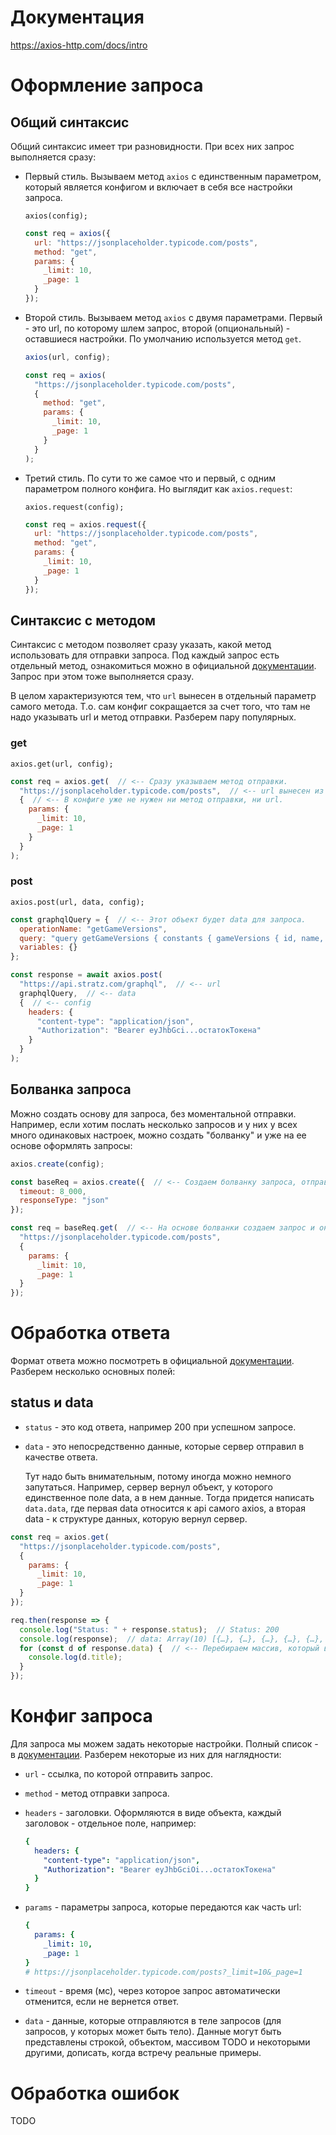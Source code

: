 # Документация

https://axios-http.com/docs/intro

# Оформление запроса

## Общий синтаксис

Общий синтаксис имеет три разновидности. При всех них запрос выполняется сразу:

* Первый стиль. Вызываем метод `axios` с единственным параметром, который является конфигом и включает в себя все настройки запроса.

  ```
  axios(config);
  ```

  ```javascript
  const req = axios({
    url: "https://jsonplaceholder.typicode.com/posts",
    method: "get",
    params: {
      _limit: 10,
      _page: 1
    }
  });
  ```

* Второй стиль. Вызываем метод `axios` с двумя параметрами. Первый - это url, по которому шлем запрос, второй (опциональный) - оставшиеся настройки. По умолчанию используется метод `get`.

  ```javascript
  axios(url, config);
  ```

  ```javascript
  const req = axios(
    "https://jsonplaceholder.typicode.com/posts",
    {
      method: "get",
      params: {
        _limit: 10,
        _page: 1
      }
    }
  );
  ```

* Третий стиль. По сути то же самое что и первый, с одним параметром полного конфига. Но выглядит как `axios.request`:

  ```
  axios.request(config);
  ```

  ```javascript
  const req = axios.request({
    url: "https://jsonplaceholder.typicode.com/posts",
    method: "get",
    params: {
      _limit: 10,
      _page: 1
    }
  });
  ```

## Синтаксис с методом

Синтаксис с методом позволяет сразу указать, какой метод использовать для отправки запроса. Под каждый запрос есть отдельный метод, ознакомиться можно в официальной [документации](https://axios-http.com/docs/api_intro). Запрос при этом тоже выполняется сразу.

В целом характеризуются тем, что `url` вынесен в отдельный параметр самого метода. Т.о. сам конфиг сокращается за счет того, что там не надо указывать url и метод отправки. Разберем пару популярных.

### get

```
axios.get(url, config);
```

```javascript
const req = axios.get(  // <-- Сразу указываем метод отправки.
  "https://jsonplaceholder.typicode.com/posts",  // <-- url вынесен из конфига в отдельный параметр.
  {  // <-- В конфиге уже не нужен ни метод отправки, ни url.
    params: {
      _limit: 10,
      _page: 1
    }
  }
);
```

### post

```
axios.post(url, data, config);
```

```javascript
const graphqlQuery = {  // <-- Этот объект будет data для запроса.
  operationName: "getGameVersions",
  query: "query getGameVersions { constants { gameVersions { id, name, asOfDateTime } } }",
  variables: {}
};

const response = await axios.post(
  "https://api.stratz.com/graphql",  // <-- url
  graphqlQuery,  // <-- data
  {  // <-- config
    headers: {
      "content-type": "application/json",
      "Authorization": "Bearer eyJhbGci...остатокТокена"
    }
  }
);
```

## Болванка запроса

Можно создать основу для запроса, без моментальной отправки. Например, если хотим послать несколько запросов и у них у всех много одинаковых настроек, можно создать "болванку" и уже на ее основе оформлять запросы:

```javascript
axios.create(config);
```

```javascript
const baseReq = axios.create({  // <-- Создаем болванку запроса, отправка не происходит.
  timeout: 8_000,
  responseType: "json"
});

const req = baseReq.get(  // <-- На основе болванки создаем запрос и он сразу выполняется.
  "https://jsonplaceholder.typicode.com/posts",
  {
    params: {
      _limit: 10,
      _page: 1
  }
});
```

# Обработка ответа

Формат ответа можно посмотреть в официальной [документации](https://axios-http.com/docs/res_schema). Разберем несколько основных полей:

## status и data

* `status` - это код ответа, например 200 при успешном запросе.

* `data` - это непосредственно данные, которые сервер отправил в качестве ответа.

  Тут надо быть внимательным, потому иногда можно немного запутаться. Например, сервер вернул объект, у которого единственное поле data, а в нем данные. Тогда придется написать `data.data`, где первая data относится к api самого axios, а вторая data - к структуре данных, которую вернул сервер.

```javascript
const req = axios.get(
  "https://jsonplaceholder.typicode.com/posts",
  {
    params: {
      _limit: 10,
      _page: 1
  }
});

req.then(response => {
  console.log("Status: " + response.status);  // Status: 200
  console.log(response);  // data: Array(10) [{…}, {…}, {…}, {…}, {…}, {…}, {…}, {…}, {…}, {…}]
  for (const d of response.data) {  // <-- Перебираем массив, который вернул сервер.
    console.log(d.title);
  }
});
```

# Конфиг запроса

Для запроса мы можем задать некоторые настройки. Полный список - в [документации](https://axios-http.com/docs/req_config). Разберем некоторые из них для наглядности:

* `url` - ссылка, по которой отправить запрос.

* `method` - метод отправки запроса.

* `headers` - заголовки. Оформляются в виде объекта, каждый заголовок - отдельное поле, например:

  ```yaml
  {
    headers: {
      "content-type": "application/json",
      "Authorization": "Bearer eyJhbGciOi...остатокТокена"
    }
  }
  ```

* `params` - параметры запроса, которые передаются как часть url:

  ```yaml
  {
    params: {
      _limit: 10,
      _page: 1
  }
  # https://jsonplaceholder.typicode.com/posts?_limit=10&_page=1
  ```

* `timeout` - время (мс), через которое запрос автоматически отменится, если не вернется ответ.

* `data` - данные, которые отправляются в теле запросов (для запросов, у которых может быть тело). Данные могут быть представлены строкой, объектом, массивом TODO и некоторыми другими, дописать, когда встречу реальные примеры.

# Обработка ошибок

TODO









